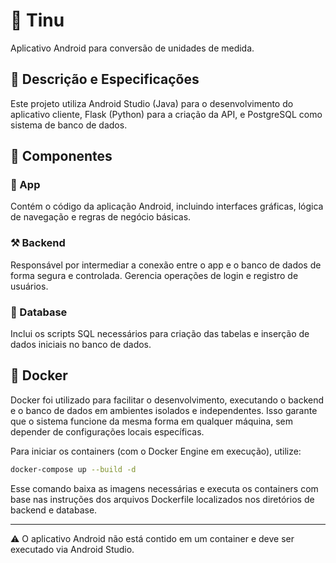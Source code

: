 # 📏 Tinu
Aplicativo Android para conversão de unidades de medida.

## 📝 Descrição e Especificações
Este projeto utiliza Android Studio (Java) para o desenvolvimento
do aplicativo cliente, Flask (Python) para a criação da API, e
PostgreSQL como sistema de banco de dados.

## 🔷 Componentes

### 📱 App
Contém o código da aplicação Android, incluindo interfaces
gráficas, lógica de navegação e regras de negócio básicas.

### ⚒️ Backend
Responsável por intermediar a conexão entre o app e o banco de
dados de forma segura e controlada. Gerencia operações de login e
registro de usuários.

### 📂 Database
Inclui os scripts SQL necessários para criação das tabelas e
inserção de dados iniciais no banco de dados.

## 🐳 Docker
Docker foi utilizado para facilitar o desenvolvimento, executando
o backend e o banco de dados em ambientes isolados e
independentes. Isso garante que o sistema funcione da mesma forma
em qualquer máquina, sem depender de configurações locais
específicas.

Para iniciar os containers (com o Docker Engine em execução),
utilize:

```bash
docker-compose up --build -d
```

Esse comando baixa as imagens necessárias e executa os containers
com base nas instruções dos arquivos Dockerfile localizados nos
diretórios de backend e database.

---

⚠️ O aplicativo Android não está contido em um container e deve
ser executado via Android Studio.